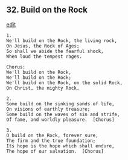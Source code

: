 
## 32.  Build on the Rock
[edit](https://docs.google.com/document/d/1ZX6kB_I6lAkmFAyT5POG4Zxg5bycFN6o/edit?mode=html)



    1.
    We'll build on the Rock, the living rock,
    On Jesus, the Rock of Ages;
    So shall we abide the fearful shock,
    When loud the tempest rages.

    Chorus:
    We'll build on the Rock,
    We'll build on the Rock;
    We'll build on the Rock, on the solid Rock,
    On Christ, the mighty Rock.

    2.
    Some build on the sinking sands of life,
    On visions of earthly treasure;
    Some build on the waves of sin and strife,
    Of fame, and worldly pleasure.  [Chorus]

    3.
    O build on the Rock, forever sure,
    The firm and the true foundation;
    Its hope is the hope which shall endure,
    The hope of our salvation.  [Chorus]
